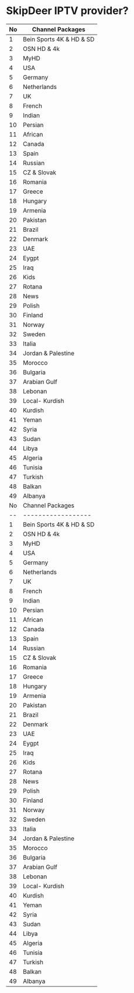 #	SkipDeer IPTV provider?  





No|	Channel Packages                           
--|------------------
1	| Bein Sports 4K & HD & SD
2	| OSN HD & 4k
3	| MyHD
4	| USA
5	| Germany
6	| Netherlands
7	| UK
8	| French
9	| Indian
10	| Persian
11	| African
12	| Canada
13	| Spain
14	| Russian
15	| CZ & Slovak
16	| Romania
17	| Greece
18	| Hungary
19	| Armenia
20	| Pakistan
21	| Brazil
22	| Denmark
23	| UAE
24	| Eygpt
25	| Iraq
26	| Kids
27	| Rotana
28	| News
29	| Polish
30	| Finland
31	| Norway
32	| Sweden
33	| Italia
34	| Jordan & Palestine
35	| Morocco
36	| Bulgaria
37	| Arabian Gulf
38	| Lebonan
39	| Local- Kurdish
40	| Kurdish
41	| Yeman
42	| Syria
43	| Sudan
44	| Libya
45	| Algeria
46	| Tunisia
47	| Turkish
48	| Balkan
49	| Albanya
No|	Channel Packages                           
--|------------------
1	| Bein Sports 4K & HD & SD
2	| OSN HD & 4k
3	| MyHD
4	| USA
5	| Germany
6	| Netherlands
7	| UK
8	| French
9	| Indian
10	| Persian
11	| African
12	| Canada
13	| Spain
14	| Russian
15	| CZ & Slovak
16	| Romania
17	| Greece
18	| Hungary
19	| Armenia
20	| Pakistan
21	| Brazil
22	| Denmark
23	| UAE
24	| Eygpt
25	| Iraq
26	| Kids
27	| Rotana
28	| News
29	| Polish
30	| Finland
31	| Norway
32	| Sweden
33	| Italia
34	| Jordan & Palestine
35	| Morocco
36	| Bulgaria
37	| Arabian Gulf
38	| Lebonan
39	| Local- Kurdish
40	| Kurdish
41	| Yeman
42	| Syria
43	| Sudan
44	| Libya
45	| Algeria
46	| Tunisia
47	| Turkish
48	| Balkan
49	| Albanya
